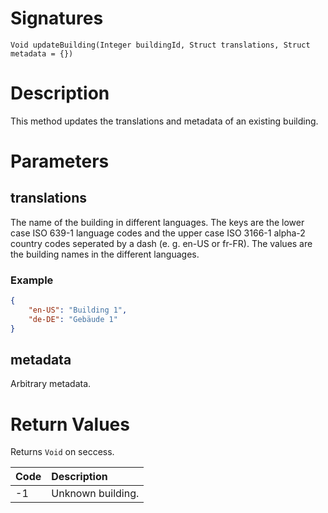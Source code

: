<!---
{
    "category": "Rooms and Categories",
    "name": "updateBuilding",
    "shortDescription": "Updates the translations and metadata of an existing building"
}
--->

# Signatures

```
Void updateBuilding(Integer buildingId, Struct translations, Struct metadata = {})
```

# Description

This method updates the translations and metadata of an existing building.

# Parameters

## translations

The name of the building in different languages. The keys are the lower case ISO 639-1 language codes and the upper case ISO 3166-1 alpha-2 country codes seperated by a dash (e. g. en-US or fr-FR). The values are the building names in the different languages.

### Example

```json
{
	"en-US": "Building 1",
	"de-DE": "Gebäude 1"
}
```

## metadata

Arbitrary metadata.

# Return Values

Returns `Void` on seccess.

| Code | Description       |
|:-----|:------------------|
| -1   | Unknown building. |